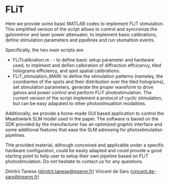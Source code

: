 # FLiT

Here we provide some basic MATLAB codes to implement FLiT stimulation. This simplified version of the script allows to control and syncronize the galvomirror and laser power attenuator, to implement basic calibrations, define stimulation parameters and pipelines and run  stumaltion events. 

Specifically, the two main scripts are: 
- FLiTcalibration.m : - to define basic setup parameter and hardware used, to implment and defien calbiration of diffraction effcicency, tiled holograms efficiency, and spot spatial calibrations. 
- FLiT_stimulation_MAIN: to define the stimulation patterns (nameley, the coordiantes of the spots and their distribution over the tiled holograms), set stimulation parameters, generate the proper waveform to drive galvos and power control and perform FLiT photostimulation.  The current version of the script implement a protocol of cyclic stimulation, but can be easy adapated to other photostimualtion modalities. 


 Additionally,  we provide a home-made GUI based application to control the Meadowlark SLM model used in the paper. The software is based on the SDK provided by the manufacturer  has an optimized graphic interface and some additional features that ease the SLM adressing for photostimulation pipelines. 

THe provided material, although conceived and applicable under a specific hardware configuraton,  could be easily adapted and could provide a good starting point  to  help user to setup their own pipeline based on FLiT photostimulation. 
Do not hesitate to contact us for any questions. 

Dimitrii Tanese (dimitrii.tanese@inserm.fr)
Vincent de Sars  (vincent.de-sars@inserm.fr)



